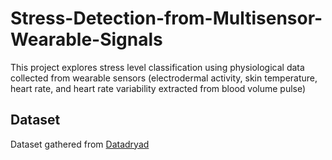 # Stress-Detection-from-Multisensor-Wearable-Signals
This project explores stress level classification using physiological data collected from wearable sensors (electrodermal activity, skin temperature, heart rate, and heart rate variability extracted from blood volume pulse)

## Dataset
Dataset gathered from [Datadryad](https://datadryad.org/dataset/doi:10.5061/dryad.5hqbzkh6f)
